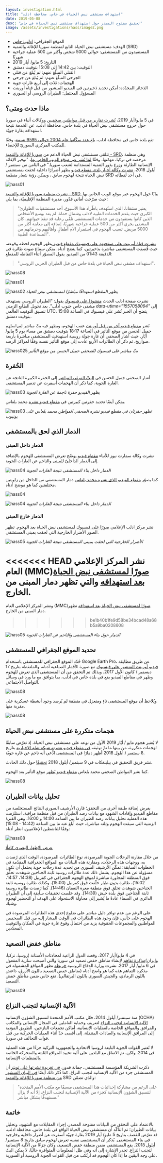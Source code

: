 ```yaml
---
layout: investigation.html
title: "استهداف مستشفى نبض الحياة في حاس، محافظة ادلب"
date: 2019-05-08
desc: "تحقيق مفتوح المصدر حول استهداف مستشفى نبض الحياة في حاس"
image: /assets/investigations/hass/image2.png
---
```


- الموقع الجغرافي: [ادلب: حاس](https://goo.gl/maps/7Uhfyp8h76TZmVUx8)
- الهدف: مستشفى نبض الحياة التابع لمنظمة سوريا للإغاثة والتنمية (SRD)
- المستفيدون من المستشفى: حوالي 5000 شخص وأكثر من 500 عملية جراحية شهريًا
- التاريخ: 5 مايو/ أيار 2019
- التوقيت:  بين 14:42 إلى 15:08 بتوقيت دمشق
- القتلى المبلّغ عنهم: لم يُبلغ عن قتلى
- الجرحى المبلّغ عنهم: لم يُبلغ عن جرحى
- الهجمات: ثلاث إلى أربع غارات جوية
- الذخائر المحدّدة: أمكن تحديد ذخيرتين في الفيديو المنشور من قبل قناة أورينت
- المسؤول المحتمل: الطيران الروسي أو السوري
 
## ماذا حدث ومتى؟

في 5 مايو/أيار 2019، [نُشرت تقارير من قبل مواطنين صحفيين](https://www.facebook.com/wassemalon/posts/1173592712801596) ووكالات أنباء في سوريا حول خروج مستشفى نبض الحياة في بلدة حاس، محافظة ادلب، عن الخدمة نتيجة استهدافه بغارة جويّة.

تقع بلدة حاس في محافظة ادلب،  [ بلغ عدد سكّانها عام 2004 حوالي 9595 نسمة](https://web.archive.org/web/20130313044847/http://www.cbssyr.org:80/new%20web%20site/General_census/census_2004/NH/TAB07-11-2004.htm)، وفقًا للمكتب المركزي السوريّ للإحصاء.
 
تتلقى مستشفى نبض الحياة الدعم من [سوريا للإغاثة والتنمية - SRD](https://srd.org.tr/)، وهي منظمة مرخصة في تركيا، مهمّتها،  وفقًا [لما نُشر عبر موقع الويب الخاص بها](https://srd.org.tr/ar/about)، "توفير الإغاثة الإنسانية الطارئة وزرع بذور التنمية المستدامة لشعب سوريا." في الثامن من سبتمبر / أيلول 2018، [نشرت وكالة أخبار بلدي مقطع فيديو](https://www.youtube.com/watch?v=QPRb71FGCgI&feature=share) يظهر أضرارًا داخلية لحقت بمستشفى نبض الحياة نتيجة لهجوم سابق ، ويمكن رؤية شعار منظمة SRD في أحد لقطاته.

![hass01](/assets/investigations/hass/SRD.png)

[نشرت منظمة سوريا للإغاثة والتنمية - SRD ](https://srd.ngo/srds-pulse-of-life-medical-hospital-attacked-destroyed/) بيانًا حول الهجوم عبر موقع الويب الخاص بها. حيث صرّحت أماني قدّور، مديرة المنظمة الإقليميّة، بما يلي:

> "يعتبر مشفانا، الذي استُهدف باطّراد هذا الأسبوع، أحد مستشفيات الطوارئ الكبرى حيث يقدم الخدمات الطبية لادلب وشمال حماة. لم يعد بوسع الأشخاص الذين كانوا يستفيدون من خدمات المستشفى تلقّي رعاية قد تنقذ حيواتهم. كان المشفى يجري أكثر من 500 عملية جراحية شهريًا، إضافة إلى معاينة أكثر من 5000 مريض. تسبب الهجوم في استمرار آلام أطفالٍ وأهاليهم وحرمانهم من المساعدة الطبية".

 [نشرت قناة أورينت على صفحتهم على فيسبوك مقطع فيديو ](https://www.facebook.com/watch/?v=660363207732616) يظهر الهجوم لحظة وقوعه، حيث قُصفت المستشفى مباشرة بذخيرتين، كما يتضح أدناه. يمكن سماع صوت طائرة في الدقيقة 01:43 من الفيديو. يقول المصوّر أثناء التقاطه للمقطع:

> "استهداف مشفى نبض الحياة في بلدة حاس من قبل الطيران الحربي الروسي".

![hass08](/assets/investigations/hass/222.png)

![hass01](/assets/investigations/hass/image2.png)

![hass02](/assets/investigations/hass/image14.png)
*يظهر المقطع استهدافًا مباشرًا لمستشفى نبض الحياة*

نشرت صفحة ادلب الحدث [منشورًا على فيسبوك](https://www.facebook.com/permalink.php؟story_fbid=2265878050396699&id=1475672172750628) يقول: "الطيران الروسي يستهدف مشفى حاس جنوب ادلب".  بعد تحويل الطابع الزمني *data-utime="1557058094"* إلى تنسيق التوقيت العالمي UTC، يتضح أن الخبر نُشر على فيسبوك في الساعة 15:08 بتوقيت دمشق.

نُشر [مقطع فيديو آخر من قبل أورينت](https://www.facebook.com/Orient.Tv.Net/videos/324763261548620/) عقب الهجوم، ويظهر فيه بثّ مباشر لمراسلهم جميل الحسن من موقع التأثير في الساعة 18:17 بتوقيت دمشق من مساء يوم 5 مايو/ أيّار. حيث أشار الصحفي أن غارة جويّة روسية استهدفت المستشفى مباشرةً بأربعة صواريخ. ثم ذكر أن الطائرات الأربع عادت إلى موقع التأثير نفسه وفقًا لمراكز الرصد.

![hass025](/assets/investigations/hass/banner-2.png)
*بثّ مباشر على فيسبوك للصحفي جميل الحسن من موقع التأثير*

## الحُفرة

أشار الصحفي جميل الحسن  في [البثّ المرئي المباشر](https://www.facebook.com/Orient.Tv.Net/videos/324763261548620/) إلى الحفرة الكبيرة الناتجة عن الغارة الجوية، كما ذكر أن الهجمات أسفرت عن تدمير المستشفى.

![hass03](/assets/investigations/hass/image15.png)
*يظهر الفيديو حفرة ناجمة عن الغارة الجوية*

يمكن أيضًا تحديد حفرتين كبيرتين في [مقطع فيديو نشره](https://www.youtube.com/watch؟v=UDiGfhBdYfU) محمد بلعاس.

![hass03](/assets/investigations/hass/2-craters.png)
*تظهر حفرتان في مقطع فيديو نشره الصحفي المواطن محمد بلعاس على يوتيوب*

## الدمار الذي لحق بالمستشفى

### الدمار داخل المبنى

نشرت وكالة سمارت نيوز للأنباء [مقطع فيديو](https://www.youtube.com/watch؟v=wS_xozm-Tqk) يوضّح تعرض المستشفى للهجوم بالإضافة إلى الدمار الداخليّ للمبنى والناجم عن الغارات الجوية.

![hass04](/assets/investigations/hass/image6.png)
*الدمار داخل بناء المستشفى نتيجة الغارات الجوية*

كما يصوّر [مقطع الفيديو الذي نشره محمد بلعاس](https://www.youtube.com/watch؟v=UDiGfhBdYfU) دمار المستشفى من الداخل من زاويتين مختلفتين كما هو موضح أدناه.

![hass04](/assets/investigations/hass/position-2.png)

![hass04](/assets/investigations/hass/position-3.png)
*الدمار داخل بناء المستشفى نتيجة للغارات الجوية*

### الدمار خارج المبنى

نشر مركز ادلب الإعلامي [صورًا على فيسبوك](https://www.facebook.com/EdlibEmc1/posts/2321136834766539) لمستشفى نبض الحياة بعد الهجوم. تظهر الصور الأضرار الخارجية التي لحقت بمبنى المستشفى.

![hass05](/assets/investigations/hass/image13.jpg)
*الأضرار الخارجية التي لحقت بمبنى المستشفى نتيجة للغارات الجوية*

<<<<<<< HEAD
نشر المركز الإعلامي العام (MMC)[صورًا لمستشفى نبض الحياة بعد استهدافه](https://www.facebook.com/SYRMMC/posts/614939108972717) والتي تظهر دمار المبنى من الخارج.
=======
ونشر المركز الإعلامي العام (MMC)[صورًا لمستشفى نبض الحياة بعد استهدافه](https://www.facebook.com/SYRMMC/posts/614939108972717) تظهر دمار المبنى من الخارج.
>>>>>>> be1b40b1fe9d58be34bcad48a68b5a9ba0208608

![hass05](/assets/investigations/hass/mmc-external-damage.jpg)
*الدمار حول بناء المستشفى والناجم عن الغارات الجوية*

## تحديد الموقع الجغرافي للمستشفى

حُدّد الموقع الجغرافي للمستشفى باستخدام Google Earth Pro، عن طريق مطابقة [فيديو أورينت المنشور على فيسبوك](https://www.facebook.com/watch/؟v=660363207732616) مع صورة الأقمار الصناعية أدناه، والملتقطة بتاريخ 17 ديسمبر / كانون الأول 2017. وبذلك تم التحقق من أن المستشفى الذي تعرض للهجوم وظهر في مقاطع الفيديو يقع في بلدة حاس في ادلب، بما يتوافق مع ما ورد في وسائل التواصل الاجتماعي.

![hass08](/assets/investigations/hass/geolocation-2.png)

ويُلاحظ أن موقع المستشفى ناءٍ ومنعزل في منطقة لم يُرصد وجود أنشطة عسكرية على مقربة منها.

![hass08](/assets/investigations/hass/hass-activity.png)

## هجمات متكررة على مستشفى نبض الحياة

لا يُعتبر هجوم مايو / أيّار 2019 الأول من نوعه على  مستشفى نبض الحياة، إذ تعرّض سابقًا لهجمات متكررة، من بينها ما تمّ توثيقه [في مقطع فيديو نشرته شبكة شام الإخبارية](https://www.youtube.com/watch؟v=NChue9acMsw) بتاريخ 8 سبتمبر / أيلول 2018 أظهر دمارًا في المستشفى ادُّعي أنه ناجم عن غارة جويّة.

نشر فريق التحقيق في بيلينغكات في 9 سبتمبر/ أيلول 2018 [تحقيقًا](https://www.bellingcat.com/news/mena/2018/09/09/battle-idlib-opens-bombing-medical-rescue-facilities/) حول ذلك الحادث.

كما نشر المواطن الصحفي محمد بلعاس [مقطع فيديو يُظهر](https://www.youtube.com/watch؟v=1xfCx43gadc) موقع التأثير بعد الهجوم.

![hass08](/assets/investigations/hass/repeated-attack-1.png)

## تحليل بيانات الطيران

بغرض إضافة طبقة أخرى من التحقق؛ قارن الأرشيف السوري النتائج المستخلصة من مقاطع الفيديو وإفادات الشهود مع بيانات رصد الطيران من قبل منظمة مراقبة. استلزمت هذه العملية تحليل بيانات رصد الطيران ما بين الساعة 14:00 و 16:00، وهي الفترة الزمنية التي سبقت الهجوم وتلته مباشرة، حيث أُبلغ عنه ما بين الساعة (14:42 - 15:08) وفقًا للناشطين الإعلاميين. انظر أدناه:

![hass08](/assets/investigations/hass/111.png)

[عرض الإظهار البصري كاملًا](https://public.tableau.com/profile/syrianarchiveorg#!/vizhome/Observedflightobservationdata5May2019/Sheet1)

من خلال مقارنة الرحلات الجوية المرصودة، نوع الطائرات المرصودة، الوقت الذي رُصدت به، ووجهات هذه الرحلات، ومقارنة هذه البيانات مع المواقع الجغرافية المقدّمة في الخطوات السابقة؛ تمكّن الأرشيف السوري من تحديد عدة رحلات جوية يحتمل أن تكون مسؤولة عن هذا الهجوم. يشمل ذلك عدة طائرات روسية ثابتة الجناحين شوهدت تحلّق فوق المنطقة المجاورة مباشرة لموقع الهجوم الجغرافي في كفرنبل (14:38، 14:57، 15:02)، طائرة بدون طيار حلّقت فوق كفرنبل (15:00)، وكذلك طائرة روسية ثابتة الجناحين شوهدت تحلق فوق منطقة معرة النعمان (14:46). كما رُصدت طائرة روسية ثابتة الجناحين فوق بلدة حيش (14:39). وقد خلصت تحقيقات سابقة إلى أن الطيران الدائري في السماء عادةً ما يُشير إلى محاولة الاستحواذ على الهدف أو التحضير لهجوم وشيك.

على الرغم من عدم توافر دليل مباشر على ضلوع إحدى هذه الطائرات المرصودة في الهجوم على حاس، فإن وجود هذه الطائرات في الوقت المشار إليه من قبل الصحفيين المواطنين والمجموعات الحقوقية يزيد من احتمال وقوع غارة جوية في المكان والتوقيت المحدّدين.

## مناطق خفض التصعيد

في 4 مايو/أيار 2017، وقعت الدول الراعية لمحادثات الأستانة (روسيا، تركيا، وإيران)[مذكرة تفاهم](https://www.youtube.com/watch?v=5cF-gIL8yzk) لإنشاء مناطق خفض تصعيد في سوريا والتي أصبحت سارية المفعول في 6 مايو/ أيار 2017. نشرت وزارة الدفاع الروسية [خريطة](https://syrianarchive.org/en/investigations/Atarib-Market-Bombing.html) تظهر المواقع المشمولة في مذكرة التفاهم هذه كما هو واضح أدناه (مناطق خفض التصعيد باللون الأزرق، داعش باللون الرمادي، والجيش السوري باللون البرتقالي). تقع حاس ضمن مناطق خفض التصعيد.

![hass09](/assets/investigations/hass/image12.jpg)

## الآلية الإنسانية لتجنب النزاع

منذ سبتمبر/ أيلول 2014، فعّل مكتب الأمم المتحدة لتنسيق الشؤون الإنسانية (OCHA) [الآلية الإنسانية لتجنب النزاع](https://www.humanitarianresponse.info/sites/www.humanitarianresponse.info/files/documents/files/deconfliction_syria_for_static_non_static_feb2018_ar.pdf) لتعريف وحماية العاملين في المجال الإنساني والمكاتب والمرافق والمواقع الخاصة بالعمليات الإنسانية، أماكن تجمعات النازحين، الطريق المؤدية إلى المرافق الإنسانية والعيادات المتنقلة، إلى أقصى حدّ أثناء العمليات الحركية من قبل قوات التحالف في سوريا.

لا تُعتبر القوات الجوية التابعة لروسيا الاتحادية والجمهورية التركية جزءًا من هذه العملية في 2014. ولكن، تم الاتفاق مع البلدين على آلية تحييد المواقع الثابتة والمتحركة الخاصة بالمنظمات الإنسانية.

ذكرت الشريكة المؤسسة للمستشفى، جمانة قدور،  [في تغريدة نشرتها على تويتر](https://twitter.com/jomanaqaddour/status/1126041954196889600) أن المستشفى جزء من الآلية الإنسانية لتجنب النزاع. كما ذُكر ذلك أيضًا  [في البيان المنشور من منظمة سوريا للإغاثة والتنمية](https://srd.ngo/srds-pulse-of-life-medical-hospital-attacked-destroyed/) SRD والذي تضمّن:

> "على الرغم من مشاركة إحداثيات هذا المستشفى مسبقًا مع مكتب الأمم المتحدة لتنسيق الشؤون الإنسانية كجزء من الآلية الإنسانية لتجنب النزاع، إلا أنه لا يزال مستهدفًا بشكل مباشر."

## خاتمة

بالاعتماد على التحقق من البيانات مفتوحة المصدر، إجراء المقابلات مع الشهود، وتحليل بيانات الطيران؛ تم التأكّد أن مستشفى نبض الحياة الواقع في بلدة حاس، محافظة ادلب، قد تعرّض للقصف بتاريخ 5 مايو/ أيار 2019 بغارة جويّة أسفرت عن أضرار داخلية وخارجية في بناء المستشفى. يُذكر أن المستشفى نفسه تعرض لهجوم سابق بتاريخ 8 سبتمبر/ أيلول 2018. يقع المستشفى ضمن منطقة خفض التصعيد، وكان جزءًا من الآلية الإنسانية لتجنب النزاع. تجدر الإشارة إلى أنه وفي ظل المعلومات المتوافرة حاليًا، لا يمكن البتّ على وجه اليقين ما إذا كان الهجوم قد ارتُكب من قبل القوات الجوية الروسية أو السورية.
